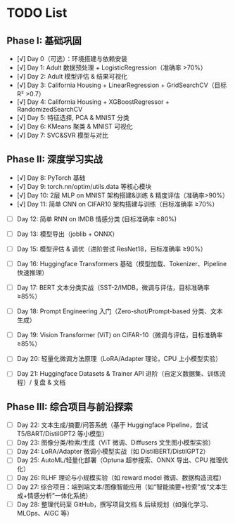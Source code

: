 # TODO List

## Phase I: 基础巩固
- [√] Day 0（可选）：环境搭建与依赖安装
- [√] Day 1: Adult 数据预处理 + LogisticRegression（准确率 >70%）
- [√] Day 2: Adult 模型评估 & 结果可视化
- [√] Day 3: California Housing + LinearRegression + GridSearchCV（目标 R² >0.7）
- [√] Day 4: California Housing + XGBoostRegressor + RandomizedSearchCV
- [√] Day 5: 特征选择, PCA & MNIST 分类 
- [√] Day 6: KMeans 聚类 & MNIST 可视化
- [√] Day 7: SVC&SVR 模型与对比

## Phase II: 深度学习实战
- [√] Day 8: PyTorch 基础
- [√] Day 9: torch.nn/optim/utils.data 等核心模块
- [√] Day 10: 2层 MLP on MNIST 架构搭建&训练 & 精度评估（准确率>90%）
- [√] Day 11: 简单 CNN on CIFAR10 架构搭建与训练（目标准确率 ≥70%）
- [ ] Day 12: 简单 RNN on IMDB 情感分类 (目标准确率 ≥80%)
- [ ] Day 13: 模型导出（joblib + ONNX）

- [ ] Day 15: 模型评估 & 调优（进阶尝试 ResNet18，目标准确率 ≥90%）
- [ ] Day 16: Huggingface Transformers 基础（模型加载、Tokenizer、Pipeline 快速推理）
- [ ] Day 17: BERT 文本分类实战（SST-2/IMDB，微调与评估，目标准确率≥85%）
- [ ] Day 18: Prompt Engineering 入门（Zero-shot/Prompt-based 分类、文本生成）
- [ ] Day 19: Vision Transformer (ViT) on CIFAR-10（微调与评估，目标准确率≥85%）
- [ ] Day 20: 轻量化微调方法原理（LoRA/Adapter 理论，CPU 上小模型实验）
- [ ] Day 21: Huggingface Datasets & Trainer API 进阶（自定义数据集、训练流程）/ 复盘 & 文档

## Phase III: 综合项目与前沿探索
- [ ] Day 22: 文本生成/摘要/问答系统（基于 Huggingface Pipeline，尝试 T5/BART/DistilGPT2 等小模型）
- [ ] Day 23: 图像分类/检索/生成（ViT 微调、Diffusers 文生图小模型实验）
- [ ] Day 24: LoRA/Adapter 微调小模型实战（如 DistilBERT/DistilGPT2）
- [ ] Day 25: AutoML/轻量化部署（Optuna 超参搜索、ONNX 导出、CPU 推理优化）
- [ ] Day 26: RLHF 理论与小规模实验（如 reward model 微调、数据构造流程）
- [ ] Day 27: 综合项目：端到端文本/图像智能应用（如“智能摘要+检索”或“文本生成+情感分析”一体化系统）
- [ ] Day 28: 整理代码至 GitHub，撰写项目文档 & 后续规划（如强化学习、MLOps、AIGC 等）
